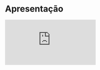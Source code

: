 # Apresentação

![Visualizar Apresentação](https://github.com/usuario/repositorio/raw/main/docs/img/apresentacao.pdf)

